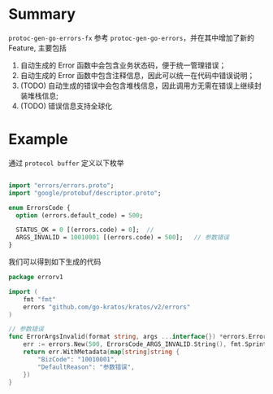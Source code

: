 # Summary

`protoc-gen-go-errors-fx` 参考 `protoc-gen-go-errors`，并在其中增加了新的 Feature, 主要包括

1. 自动生成的 Error 函数中会包含业务状态码，便于统一管理错误；
2. 自动生成的 Error 函数中包含注释信息，因此可以统一在代码中错误说明；
3. (TODO) 自动生成的错误中会包含堆栈信息，因此调用方无需在错误上继续封装堆栈信息;
4. (TODO) 错误信息支持全球化

# Example
通过 `protocol buffer` 定义以下枚举

```protobuf

import "errors/errors.proto";
import "google/protobuf/descriptor.proto";

enum ErrorsCode {
  option (errors.default_code) = 500;

  STATUS_OK = 0 [(errors.code) = 0];  // 
  ARGS_INVALID = 10010001 [(errors.code) = 500];   // 参数错误
}

```

我们可以得到如下生成的代码

```go
package errorv1

import (
	fmt "fmt"
	errors "github.com/go-kratos/kratos/v2/errors"
)

// 参数错误
func ErrorArgsInvalid(format string, args ...interface{}) *errors.Error {
	err := errors.New(500, ErrorsCode_ARGS_INVALID.String(), fmt.Sprintf(format, args...))
	return err.WithMetadata(map[string]string {
        "BizCode": "10010001",
        "DefaultReason": "参数错误",
    })
}

```